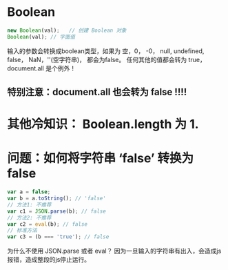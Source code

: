 # Boolean
```js
new Boolean(val);   // 创建 Boolean 对象
Boolean(val); // 字面值
```
输入的参数会转换成boolean类型，如果为 空，0， -0， null, undefined, false， NaN，''(空字符串)， 都会为false。
任何其他的值都会转为 true， document.all 是个例外！

## 特别注意：document.all 也会转为 false !!!!

# 其他冷知识： Boolean.length 为 1.

# 问题：如何将字符串 ‘false’ 转换为 false
```js
var a = false;
var b = a.toString(); // 'false'
// 方法1: 不推荐 
var c1 = JSON.parse(b); // false
// 方法2: 不推荐
var c2 = eval(b); // false
// 标准方法
var c3 = (b === 'true'); // false
```
为什么不使用 JSON.parse 或者 eval？
因为一旦输入的字符串有出入，会造成js报错，造成整段的js停止运行。

